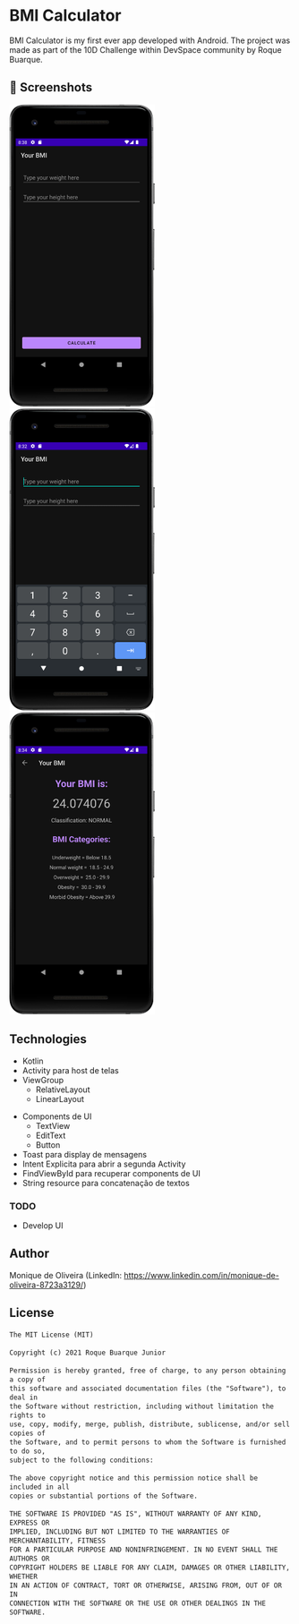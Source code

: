 # BMI Calculator
BMI Calculator is my first ever app developed with Android. The project was made as part of the 10D Challenge within DevSpace community by Roque Buarque.


## :camera_flash: Screenshots
<!-- You can add more screenshots here if you like -->
<img src="/result/image0.png" width="260">&emsp;<img src="/result/image1.png" width="260">&emsp;<img src="/result/image2.png" width="260">

## Technologies
* Kotlin
* Activity para host de telas
* ViewGroup
    * RelativeLayout
    * LinearLayout
- Components de UI
    - TextView
    - EditText
    - Button
- Toast para display de mensagens
- Intent Explicita para abrir a segunda Activity
- FindViewById para recuperar components de UI
- String resource para concatenação de textos


### TODO
- Develop UI

## Author
Monique de Oliveira (LinkedIn: https://www.linkedin.com/in/monique-de-oliveira-8723a3129/)

## License
```
The MIT License (MIT)

Copyright (c) 2021 Roque Buarque Junior

Permission is hereby granted, free of charge, to any person obtaining a copy of
this software and associated documentation files (the "Software"), to deal in
the Software without restriction, including without limitation the rights to
use, copy, modify, merge, publish, distribute, sublicense, and/or sell copies of
the Software, and to permit persons to whom the Software is furnished to do so,
subject to the following conditions:

The above copyright notice and this permission notice shall be included in all
copies or substantial portions of the Software.

THE SOFTWARE IS PROVIDED "AS IS", WITHOUT WARRANTY OF ANY KIND, EXPRESS OR
IMPLIED, INCLUDING BUT NOT LIMITED TO THE WARRANTIES OF MERCHANTABILITY, FITNESS
FOR A PARTICULAR PURPOSE AND NONINFRINGEMENT. IN NO EVENT SHALL THE AUTHORS OR
COPYRIGHT HOLDERS BE LIABLE FOR ANY CLAIM, DAMAGES OR OTHER LIABILITY, WHETHER
IN AN ACTION OF CONTRACT, TORT OR OTHERWISE, ARISING FROM, OUT OF OR IN
CONNECTION WITH THE SOFTWARE OR THE USE OR OTHER DEALINGS IN THE SOFTWARE.
```
